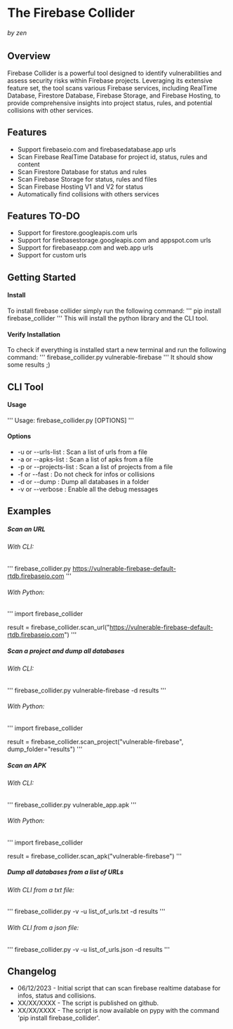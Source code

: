 # The Firebase Collider
###### by zen

## Overview
Firebase Collider is a powerful tool designed to identify vulnerabilities and assess security risks within Firebase projects. Leveraging its extensive feature set, the tool scans various Firebase services, including RealTime Database, Firestore Database, Firebase Storage, and Firebase Hosting, to provide comprehensive insights into project status, rules, and potential collisions with other services.

## Features
* Support firebaseio.com and firebasedatabase.app urls
* Scan Firebase RealTime Database for project id, status, rules and content
* Scan Firestore Database for status and rules
* Scan Firebase Storage for status, rules and files
* Scan Firebase Hosting V1 and V2 for status
* Automatically find collisions with others services


## Features TO-DO
- Support for firestore.googleapis.com urls
- Support for firebasestorage.googleapis.com and appspot.com urls
- Support for firebaseapp.com and web.app urls
- Support for custom urls


## Getting Started
#### Install
To install firebase collider simply run the following command:
'''
pip install firebase_collider
'''
This will install the python library and the CLI tool.

#### Verify Installation
To check if everything is installed start a new terminal and run the following command:
'''
firebase_collider.py vulnerable-firebase
'''
It should show some results ;)


## CLI Tool

#### Usage
'''
Usage: firebase_collider.py [OPTIONS] <url or apk or project>
'''


#### Options
* -u or --urls-list <filename>      : Scan a list of urls from a file
* -a or --apks-list <filename>      : Scan a list of apks from a file
* -p or --projects-list <filename>  : Scan a list of projects from a file
* -f or --fast                      : Do not check for infos or collisions
* -d or --dump <foldername>         : Dump all databases in a folder
* -v or --verbose                   : Enable all the debug messages


## Examples

##### Scan an URL
###### With CLI:
'''
firebase_collider.py https://vulnerable-firebase-default-rtdb.firebaseio.com
'''

###### With Python:
'''
import firebase_collider

result = firebase_collider.scan_url("https://vulnerable-firebase-default-rtdb.firebaseio.com")
'''

##### Scan a project and dump all databases
###### With CLI:
'''
firebase_collider.py vulnerable-firebase -d results
'''

###### With Python:
'''
import firebase_collider

result = firebase_collider.scan_project("vulnerable-firebase", dump_folder="results")
'''

##### Scan an APK
###### With CLI:
'''
firebase_collider.py vulnerable_app.apk
'''

###### With Python:
'''
import firebase_collider

result = firebase_collider.scan_apk("vulnerable-firebase")
'''

##### Dump all databases from a list of URLs
###### With CLI from a txt file:
'''
firebase_collider.py -v -u list_of_urls.txt -d results
'''

###### With CLI from a json file:
'''
firebase_collider.py -v -u list_of_urls.json -d results
'''


## Changelog
- 06/12/2023 - Initial script that can scan firebase realtime database for infos, status and collisions.
- XX/XX/XXXX - The script is published on github.
- XX/XX/XXXX - The script is now available on pypy with the command 'pip install firebase_collider'.